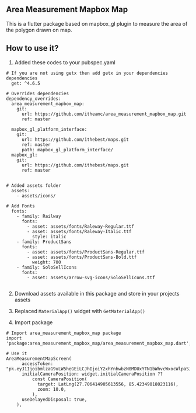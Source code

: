 ## Area Measurement Mapbox Map

This is a flutter package based on mapbox_gl plugin to measure the area of the polygon drawn on map.

## How to use it?

1. Added these codes to your pubspec.yaml

```
# If you are not using getx then add getx in your dependencies
dependencies
  get: ^4.6.5

# Overrides dependencies
dependency_overrides:
  area_measurement_mapbox_map:
    git:
      url: https://github.com/itheamc/area_measurement_mapbox_map.git
      ref: master

  mapbox_gl_platform_interface:
    git:
      url: https://github.com/ithebest/maps.git
      ref: master
      path: mapbox_gl_platform_interface/
  mapbox_gl:
    git:
      url: https://github.com/ithebest/maps.git
      ref: master


# Added assets folder
  assets:
    - assets/icons/
    
# Add Fonts
  fonts:
    - family: Railway
      fonts:
        - asset: assets/fonts/Raleway-Regular.ttf
        - asset: assets/fonts/Raleway-Italic.ttf
          style: italic
    - family: ProductSans
      fonts:
        - asset: assets/fonts/ProductSans-Regular.ttf
        - asset: assets/fonts/ProductSans-Bold.ttf
          weight: 700
    - family: SoloSellIcons
      fonts:
        - asset: assets/arrow-svg-icons/SoloSellIcons.ttf
        
```

2. Download assets available in this package and store in your projects assets

3. Replaced ```MaterialApp()``` widget with ```GetMaterialApp()```

4. Import package
```
# Import area_measurement_mapbox_map package 
import 'package:area_measurement_mapbox_map/area_measurement_mapbox_map.dart';

# Use it
AreaMeasurementMapScreen(
      accessToken: "pk.eyJ1IjoibmlzaG9uLW5heGEiLCJhIjoiY2xhYnhwbzN0MDUxYTN1bWhvcWxocWlpaSJ9.0FarR4aPxb7F9BHP31msww",
      initialCameraPosition: widget.initialCameraPosition ??
          const CameraPosition(
            target: LatLng(27.706414905613556, 85.42349018023116),
            zoom: 10.0,
          ),
      useDelayedDisposal: true,
    ),
```

